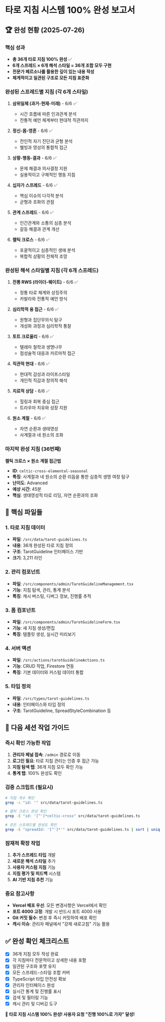# 타로 지침 시스템 100% 완성 보고서

## 🏆 완성 현황 (2025-07-26)

### 핵심 성과
- **총 36개 타로 지침 100% 완성** ✅
- **6개 스프레드 × 6개 해석 스타일 = 36개 조합 모두 구현**
- **전문가 페르소나를 활용한 깊이 있는 내용 작성**
- **체계적이고 일관된 구조로 모든 지침 표준화**

### 완성된 스프레드별 지침 (각 6개 스타일)

1. **삼위일체 (과거-현재-미래)** - 6/6 ✅
   - 시간 흐름에 따른 인과관계 분석
   - 전통적 예언 체계부터 현대적 직관까지

2. **정신-몸-영혼** - 6/6 ✅
   - 전인적 자기 진단과 균형 분석
   - 웰빙과 영성의 통합적 접근

3. **상황-행동-결과** - 6/6 ✅
   - 문제 해결과 의사결정 지원
   - 실용적이고 구체적인 행동 지침

4. **십자가 스프레드** - 6/6 ✅
   - 핵심 이슈의 다각적 분석
   - 균형과 조화의 관점

5. **관계 스프레드** - 6/6 ✅
   - 인간관계와 소통의 심층 분석
   - 갈등 해결과 관계 개선

6. **켈틱 크로스** - 6/6 ✅
   - 포괄적이고 심층적인 생애 분석
   - 복합적 상황의 전체적 조망

### 완성된 해석 스타일별 지침 (각 6개 스프레드)

1. **전통 RWS (라이더-웨이트)** - 6/6 ✅
   - 정통 타로 체계와 상징주의
   - 카발라와 전통적 예언 방식

2. **심리학적 융 접근** - 6/6 ✅
   - 원형과 집단무의식 탐구
   - 개성화 과정과 심리학적 통찰

3. **토트 크로울리** - 6/6 ✅
   - 텔레마 철학과 생명나무
   - 점성술적 대응과 카르마적 접근

4. **직관적 현대** - 6/6 ✅
   - 현대적 감성과 라이프스타일
   - 개인적 직감과 창의적 해석

5. **치료적 상담** - 6/6 ✅
   - 힐링과 회복 중심 접근
   - 트라우마 치유와 성장 지원

6. **원소 계절** - 6/6 ✅
   - 자연 순환과 생태영성
   - 사계절과 네 원소의 조화

### 마지막 완성 지침 (36번째)

**켈틱 크로스 × 원소 계절 접근법**
- **ID**: `celtic-cross-elemental-seasonal`
- **특징**: 사계절과 네 원소의 순환 리듬을 통한 심층적 생명 여정 탐구
- **난이도**: Advanced
- **예상 시간**: 45분
- **핵심**: 생태영성적 타로 리딩, 자연 순환과의 조화

## 📁 핵심 파일들

### 1. 타로 지침 데이터
- **파일**: `/src/data/tarot-guidelines.ts`
- **내용**: 36개 완성된 타로 지침 정의
- **구조**: TarotGuideline 인터페이스 기반
- **크기**: 3,211 라인

### 2. 관리 컴포넌트
- **파일**: `/src/components/admin/TarotGuidelineManagement.tsx`
- **기능**: 지침 탐색, 관리, 통계 분석
- **특징**: 캐시 버스팅, 디버그 정보, 진행률 추적

### 3. 폼 컴포넌트
- **파일**: `/src/components/admin/TarotGuidelineForm.tsx`
- **기능**: 새 지침 생성/편집
- **특징**: 템플릿 생성, 실시간 미리보기

### 4. 서버 액션
- **파일**: `/src/actions/tarotGuidelineActions.ts`
- **기능**: CRUD 작업, Firestore 연동
- **특징**: 기본 데이터와 커스텀 데이터 통합

### 5. 타입 정의
- **파일**: `/src/types/tarot-guidelines.ts`
- **내용**: 인터페이스와 타입 정의
- **구조**: TarotGuideline, SpreadStyleCombination 등

## 🎯 다음 세션 작업 가이드

### 즉시 확인 가능한 작업
1. **관리자 페널 접속**: `/admin` 경로로 이동
2. **로그인 필요**: 타로 지침 관리는 인증 후 접근 가능
3. **지침 탐색 탭**: 36개 지침 모두 확인 가능
4. **통계 탭**: 100% 완성도 확인

### 검증 스크립트 (필요시)
```bash
# 지침 개수 확인
grep -c "id: '" src/data/tarot-guidelines.ts

# 켈틱 크로스 완성 확인
grep -E "id: '[^']*celtic-cross" src/data/tarot-guidelines.ts

# 모든 스프레드별 완성도 확인
grep -E "spreadId: '[^']*'" src/data/tarot-guidelines.ts | sort | uniq -c
```

### 잠재적 확장 작업
1. **추가 스프레드 타입** 개발
2. **새로운 해석 스타일** 추가  
3. **사용자 커스텀 지침** 기능
4. **지침 평가 및 피드백** 시스템
5. **AI 기반 지침 추천** 기능

### 중요 참고사항
- **Vercel 배포 우선**: 모든 변경사항은 Vercel에서 확인
- **포트 4000 고정**: 개발 시 반드시 포트 4000 사용
- **Git 커밋 필수**: 변경 후 즉시 커밋하여 배포 확인
- **캐시 이슈**: 관리자 패널에서 "강제 새로고침" 기능 활용

## ✅ 완성 확인 체크리스트

- [x] 36개 지침 모두 작성 완료
- [x] 각 지침마다 전문적이고 상세한 내용 포함
- [x] 일관된 구조와 포맷 유지
- [x] 모든 스프레드-스타일 조합 커버
- [x] TypeScript 타입 안전성 확보
- [x] 관리자 인터페이스 완성
- [x] 실시간 통계 및 진행률 표시
- [x] 검색 및 필터링 기능
- [x] 캐시 관리 및 디버깅 도구

**🎉 타로 지침 시스템 100% 완성! 사용자 요청 "진행 100%로 가자" 달성!**